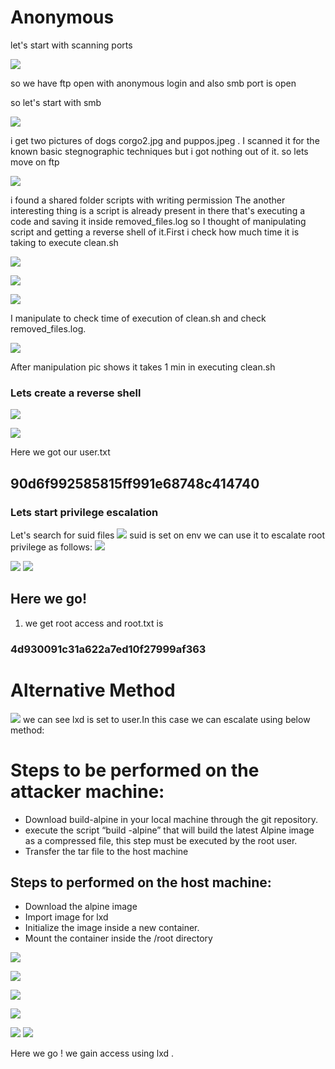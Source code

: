 # Anonymous
let's start with scanning ports

![](https://i.imgur.com/q0dtiqP.png)

so we have ftp open with anonymous login
and also  smb port is open

so let's start with smb 

![](https://i.imgur.com/PLOrSnn.png)

i get two pictures of dogs corgo2.jpg and puppos.jpeg .
I scanned it for the known basic stegnographic techniques 
but i got nothing out of it.
so lets move on ftp 

![](https://i.imgur.com/7w9T8f4.png)
  

i found  a shared folder scripts with writing permission
The another interesting thing is a script is already present in there that's executing a code and saving it inside removed_files.log so I thought of manipulating script and getting a reverse shell of it.First i check how much time it is taking to execute clean.sh

![](https://i.imgur.com/ARaClyY.png)

![](https://i.imgur.com/fNRekrj.png)


![](https://i.imgur.com/WSOnopQ.png)

I manipulate to check time of execution of clean.sh and check removed_files.log.

![](https://i.imgur.com/pd8d8Fi.png)

After manipulation pic shows it  takes  1 min in executing clean.sh


### Lets create a reverse shell
![](https://i.imgur.com/SelQN0Q.png)

![](https://i.imgur.com/4AgGr1w.png)

Here we got our user.txt
## 90d6f992585815ff991e68748c414740

### Lets start privilege escalation 

Let's search for suid files
![](https://i.imgur.com/piIMyJw.png)
suid is set on env we can use it to escalate root privilege as follows:
![](https://i.imgur.com/8y6JQcM.png)


![](https://i.imgur.com/qXyEYxT.png)
![](https://i.imgur.com/sybNn4t.png)
## Here we go!
1. we get root access and  root.txt is 
### 4d930091c31a622a7ed10f27999af363

# Alternative Method


![](https://i.imgur.com/KZs76cO.png)
we can see lxd is set to user.In this case we can escalate using below method:

   
# Steps to be performed on the attacker machine:
* Download build-alpine in your local machine through the git repository.
* execute the script “build -alpine” that will build the latest Alpine image as a compressed file, this step must be executed by the root user.
* Transfer the tar file to the host machine

## Steps to   performed on the host machine:
* Download the alpine image
* Import image for lxd
* Initialize the image inside a new container.
* Mount the container inside the /root directory

![](https://i.imgur.com/FnoxuLy.png)

![](https://i.imgur.com/ZDPHTmA.png)

![](https://i.imgur.com/X4cWmS8.png)

![](https://i.imgur.com/UU2AsY6.png)

![](https://i.imgur.com/hmEVpCN.png)
![](https://i.imgur.com/Di4mulf.png)



Here we go !
we gain access using  lxd .

